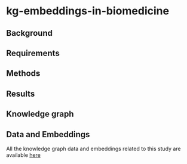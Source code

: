 # kg-embeddings-in-biomedicine

## Background

## Requirements


## Methods

## Results

## Knowledge graph



## Data and Embeddings
All the knowledge graph data and embeddings related to this study are available [here](http://bio2vec.net/data/kg_embeddings/)

